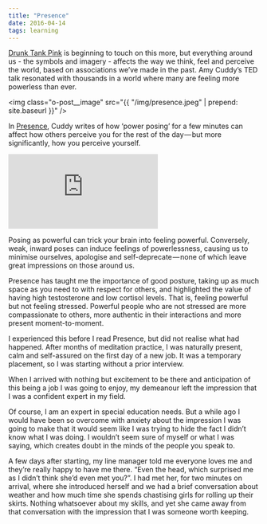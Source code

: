 ```yaml
---
title: "Presence"
date: 2016-04-14
tags: learning
---
```


[Drunk Tank Pink][drunk] is beginning to touch on this more, but everything around us - the symbols and imagery - affects the way we think, feel and perceive the world, based on associations we’ve made in the past. Amy Cuddy’s TED talk resonated with thousands in a world where many are feeling more powerless than ever.

<img class="o-post__image" src="{{ "/img/presence.jpeg" | prepend: site.baseurl }}" />

In [Presence][presence], Cuddy writes of how ‘power posing’ for a few minutes can affect how others perceive you for the rest of the day — but more significantly, how you perceive yourself.

<div class="a-video">
  <iframe class="a-video--iframe" src="https://www.youtube.com/embed/Ks-_Mh1QhMc" frameborder="0" allowfullscreen></iframe>
</div>

Posing as powerful can trick your brain into feeling powerful. Conversely, weak, inward poses can induce feelings of powerlessness, causing us to minimise ourselves, apologise and self-deprecate — none of which leave great impressions on those around us.

Presence has taught me the importance of good posture, taking up as much space as you need to with respect for others, and highlighted the value of having high testosterone and low cortisol levels. That is, feeling powerful but not feeling stressed. Powerful people who are not stressed are more compassionate to others, more authentic in their interactions and more present moment-to-moment.

I experienced this before I read Presence, but did not realise what had happened. After months of meditation practice, I was naturally present, calm and self-assured on the first day of a new job. It was a temporary placement, so I was starting without a prior interview.

When I arrived with nothing but excitement to be there and anticipation of this being a job I was going to enjoy, my demeanour left the impression that I was a confident expert in my field.

Of course, I am an expert in special education needs. But a while ago I would have been so overcome with anxiety about the impression I was going to make that it would seem like I was trying to hide the fact I didn’t know what I was doing. I wouldn’t seem sure of myself or what I was saying, which creates doubt in the minds of the people you speak to.

A few days after starting, my line manager told me everyone loves me and they’re really happy to have me there. “Even the head, which surprised me as I didn’t think she’d even met you?”. I had met her, for two minutes on arrival, where she introduced herself and we had a brief conversation about weather and how much time she spends chastising girls for rolling up their skirts. Nothing whatsoever about my skills, and yet she came away from that conversation with the impression that I was someone worth keeping.

[drunk]: http://amzn.to/1PQNjO5
[presence]: http://amzn.to/1MOK7rN
